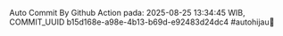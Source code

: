 Auto Commit By Github Action pada: 2025-08-25 13:34:45 WIB, COMMIT_UUID b15d168e-a98e-4b13-b69d-e92483d24dc4 #autohijau🗿
